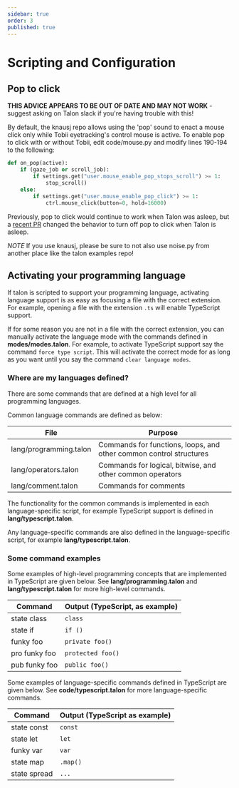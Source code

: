 ```yaml
---
sidebar: true
order: 3
published: true
---
```

# Scripting and Configuration
## Pop to click

**THIS ADVICE APPEARS TO BE OUT OF DATE AND MAY NOT WORK** - suggest asking on Talon slack if you're having trouble with this!

By default, the knausj repo allows using the 'pop' sound to enact a mouse click only while Tobii eyetracking's control mouse is active.
To enable pop to click with or without Tobii, edit code/mouse.py and modify lines 190-194 to the following:

```python
def on_pop(active):
    if (gaze_job or scroll_job):
        if settings.get("user.mouse_enable_pop_stops_scroll") >= 1:
            stop_scroll()
    else:
        if settings.get("user.mouse_enable_pop_click") >= 1:
            ctrl.mouse_click(button=0, hold=16000)
```
Previously, pop to click would continue to work when Talon was asleep, but a [recent PR](https://github.com/knausj85/knausj_talon/pull/164) changed the behavior to turn off pop to click when Talon is asleep.

*NOTE* If you use knausj, please be sure to not also use noise.py from another place like the talon examples repo!

## Activating your programming language

If talon is scripted to support your programming language, activating language support is as easy as focusing a file with the correct extension. For example, opening a file with the extension `.ts` will enable TypeScript support.

If for some reason you are not in a file with the correct extension, you can manually activate the language mode with the commands defined in **modes/modes.talon**. For example, to activate TypeScript support say the command `force type script`. This will activate the correct mode for as long as you want until you say the command `clear language modes`.

### Where are my languages defined?
There are some commands that are defined at a high level for all programming languages. 

Common language commands are defined as below: 

|File|Purpose|
|---|---|
|lang/programming.talon|Commands for functions, loops, and other common control structures |
|lang/operators.talon|Commands for logical, bitwise, and other common operators|
|lang/comment.talon|Commands for comments|


The functionality for the common commands is implemented in each language-specific script, for example TypeScript support is defined in **lang/typescript.talon**.

Any language-specific commands are also defined in the language-specific script, for example **lang/typescript.talon**.

### Some command examples

Some examples of high-level programming concepts that are implemented in TypeScript are given below. See **lang/programming.talon** and **lang/typescript.talon** for more high-level commands.

|Command|Output (TypeScript, as example)|
|---|---|
|state class|`class `|
|state if|`if ()`|
|funky foo|`private foo()`|
|pro funky foo|`protected foo()`|
|pub funky foo|`public foo()`|

Some examples of language-specific commands defined in TypeScript are given below. See **code/typescript.talon** for more language-specific commands. 

|Command|Output (TypeScript as example)|
|---|---|
|state const|`const `|
|state let|`let `|
|funky var|`var `|
|state map|`.map()`|
|state spread|`...`|
